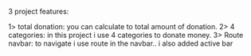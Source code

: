 3 project features:


1> total donation: you can calculate to total amount of donation.
2> 4 categories: in this project i use 4 categories to donate money.
3> Route navbar: to navigate i use route in the navbar.. i also added  active bar 